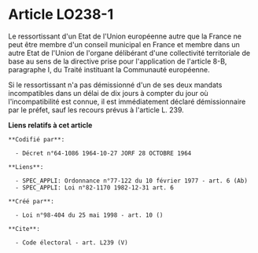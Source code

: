 # Article LO238-1

Le ressortissant d'un Etat de l'Union européenne autre que la France ne peut être membre d'un conseil municipal en France et
membre dans un autre Etat de l'Union de l'organe délibérant d'une collectivité territoriale de base au sens de la directive
prise pour l'application de l'article 8-B, paragraphe I, du Traité instituant la Communauté européenne. 

Si le ressortissant n'a pas démissionné d'un de ses deux mandats incompatibles dans un délai de dix jours à compter du jour
où l'incompatibilité est connue, il est immédiatement déclaré démissionnaire par le préfet, sauf les recours prévus à
l'article L. 239.

**Liens relatifs à cet article**

	**Codifié par**:

	  - Décret n°64-1086 1964-10-27 JORF 28 OCTOBRE 1964

	**Liens**:

	  - SPEC_APPLI: Ordonnance n°77-122 du 10 février 1977 - art. 6 (Ab)
	  - SPEC_APPLI: Loi n°82-1170 1982-12-31 art. 6

	**Créé par**:

	  - Loi n°98-404 du 25 mai 1998 - art. 10 ()

	**Cite**:

	  - Code électoral - art. L239 (V)

